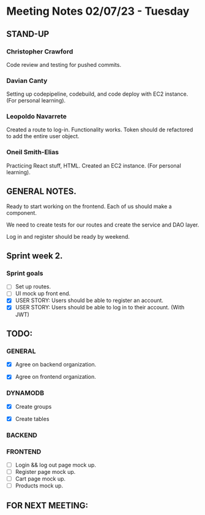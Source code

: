 # Meeting Notes 02/07/23 - Tuesday

## STAND-UP
### Christopher Crawford

Code review and testing for pushed commits. 

### Davian Canty

Setting up codepipeline, codebuild, and code deploy with EC2 instance. (For personal learning).

### Leopoldo Navarrete

Created a route to log-in. Functionality works. Token should de refactored to add the entire user object. 

### Oneil Smith-Elias

Practicing React stuff, HTML. Created an EC2 instance. (For personal learning).

## GENERAL NOTES.

Ready to start working on the frontend. Each of us should make a component.

We need to create tests for our routes and create the service and DAO layer.

Log in and register should be ready by weekend.

## Sprint week 2.
### Sprint goals
- [ ] Set up routes.
- [ ] UI mock up front end.
- [x] USER STORY: Users should be able to register an account.
- [x] USER STORY: Users should be able to log in to their account. (With JWT)

## TODO:
### GENERAL
- [x] Agree on backend organization.

- [x] Agree on frontend organization.

### DYNAMODB

- [x] Create groups

- [x] Create tables

### BACKEND


### FRONTEND
- [ ] Login && log out page mock up.
- [ ] Register page mock up.
- [ ] Cart page mock up.
- [ ] Products mock up.

## FOR NEXT MEETING: